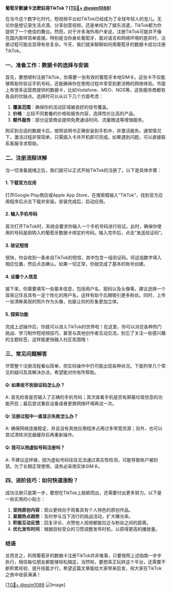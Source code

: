 **葡萄牙數據卡怎麽註冊TikTok？[[TG💪+ @esim1088](https://t.me/s/esim1088)]**

在当今这个数字化时代，短视频平台如TikTok已经成为了全球年轻人的宠儿。无论你是想记录生活点滴、分享创意视频，还是单纯为了娱乐消遣，TikTok都为你提供了一个绝佳的舞台。然而，对于许多海外用户来说，注册TikTok可能并不像在国内那样简单直接。特别是当你身处葡萄牙，面对语言和网络环境的差异时，注册过程可能会显得有些复杂。今天，我们就来聊聊如何用葡萄牙的数据卡成功注册TikTok。

### 一、准备工作：数据卡的选择与安装

首先，要想顺利注册TikTok，你需要一张有效的葡萄牙本地SIM卡。这张卡不仅能够帮助你验证手机号码，还能确保你在使用过程中享受到更流畅的网络体验。市面上有很多运营商提供的数据卡，比如Vodafone、MEO、NOS等，这些服务商都有各自的优缺点。选择时可以从以下几个方面考虑：

1. **覆盖范围**：确保你的活动区域被良好的信号覆盖。
2. **价格**：比较不同套餐的价格和服务内容，选择性价比高的产品。
3. **额外服务**：部分运营商会提供免费通话时间、流量赠送等增值服务。

购买到合适的数据卡后，按照说明书正确安装到手机中，并激活服务。通常情况下，激活过程非常简单，只需插入卡并开机即可完成。如果遇到问题，可以直接联系客服寻求帮助。

### 二、注册流程详解

当一切准备就绪之后，我们就可以正式开始TikTok的注册了。以下是具体步骤：

#### 1. 下载官方应用

打开Google Play商店或Apple App Store，在搜索框输入“TikTok”，找到官方应用程序后点击下载并安装。安装完成后，启动应用。

#### 2. 输入手机号码

首次打开TikTok时，系统会要求你输入一个手机号码进行验证。此时，确保你使用的号码是刚购入的葡萄牙数据卡绑定的号码。输入完毕后，点击“发送验证码”。

#### 3. 验证短信

很快，你会收到一条来自TikTok的短信，其中包含一组验证码。将这组数字填入相应位置，然后点击确认。如果一切正常，你就完成了基本的账号创建。

#### 4. 设置个人信息

接下来，你需要填写一些基本信息，包括用户名、密码以及头像等。建议选择一个容易记住且具有一定个性化的用户名，这样有助于后期吸引更多粉丝。同时，上传一张清晰美观的照片作为头像，也能让你的形象更加立体。

#### 5. 探索功能

完成上述操作后，你就可以进入TikTok的世界啦！在这里，你可以浏览各种热门挑战、学习制作短视频技巧，甚至与其他创作者互动交流。别忘了关注一些感兴趣的主题标签，这样能更快融入社区氛围哦！

### 三、常见问题解答

尽管整个注册流程看似简单，但实际操作中仍可能出现各种状况。下面列举几个常见的疑问及其解决办法，希望能对你有所帮助。

#### Q: 如果收不到验证码怎么办？

A: 首先检查是否输入了正确的手机号码；其次查看手机是否有屏蔽垃圾信息的功能开启；最后尝试重启设备或者更换网络环境再试一次。

#### Q: 注册过程中一直显示失败怎么办？

A: 确保网络连接稳定，并且没有其他应用程序占用过多带宽资源；另外，也可以尝试清除浏览器缓存后再重新操作。

#### Q: 我可以用虚拟号码注册吗？

A: 不建议这样做，因为虚拟号码往往无法通过真实性检测，可能导致账户被封禁。为了长期正常使用，请务必采用实体SIM卡。

### 四、进阶技巧：如何快速涨粉？

成功注册只是第一步，要想在TikTok上脱颖而出，还需要付出更多努力。以下是一些实用的小贴士：

1. **坚持原创内容**：观众更倾向于观看具有个人特色的原创作品。
2. **紧跟热点趋势**：及时参与当下流行的挑战活动，扩大曝光率。
3. **积极互动反馈**：回复评论、点赞他人视频都能拉近与粉丝之间的距离。
4. **优化发布时间**：根据目标受众的习惯调整发布时机，以获得更高的播放量。

### 结语

总而言之，利用葡萄牙的数据卡注册TikTok并非难事，只要按照上述指南一步步执行，相信每位朋友都能够轻松搞定。当然啦，要想真正玩转这个平台，还需要不断积累经验、提升技能才行。希望这篇文章能给大家带来启发，祝大家在TikTok之旅中收获满满！

[[TG💪+ @esim1088](https://t.me/s/esim1088) ![Image](https://i.postimg.cc/4NQfJmqS/Snipaste-2025-05-13-00-14-12.png)]